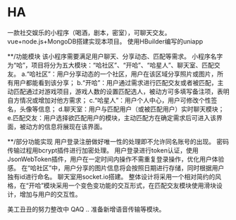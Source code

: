 # HA
一款社交娱乐的小程序（喝酒，剧本，密室），可聊天交友。
vue+node.js+MongoDB搭建实现本项目。
使用HBuilder编写的uniapp

**/功能模块
该小程序需要满足用户聊天、分享动态、匹配等需求。
小程序名字为“哈”，项目将分为五大模块：“哈社区”、“开哈”、“哈星人”、聊天室、匹配交友。
a.“哈社区”：用户分享动态的一个社区，用户在该区域分享照片或图片，所有用户都能看到该分享；
b.“开哈”：用户通过需求进行匹配交友或者被匹配，主动匹配通过对游戏项目，游戏人数的设置匹配选人，被动方可多填写备注项，表明自方情况或增加对他方需求；
c.“哈星人”：用户个人中心，用户可修改个性签名，头像等信息；
d.聊天室：用户与匹配用户（或被匹配用户）实时聊天模块；
e.匹配交友：用户选择欲匹配用户的模块，主动匹配方在确定需求后可进入该界面，被动方的信息将展现在该界面。

**/部分功能实现
用户登录注册做好唯一性的处理即不允许同名账号的出现。
密码传输过程用bcrypt插件进行加密处理。
用户登录进行token认证，使用JsonWebToken插件，用户在一定时间内操作不需重复登录操作，优化用户体验感。
在“哈社区”中，用户分享的图片信息将会按照日期进行存储，同时根据用户独有id进行命名。
聊天室用socket.io搭建。
整体设计将采用一个相对简约的风格，在“开哈”模块采用一个变色变功能的交互形式，在匹配交友模块使用滑块设计，增加与用户的交互性。



美工丑丑的努力整改中 QAQ .. 准备新增语音传输等模块。
